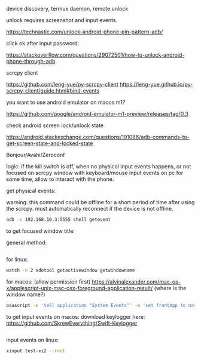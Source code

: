 device discovery, termux daemon, remote unlock

unlock requires screenshot and input events.

https://technastic.com/unlock-android-phone-pin-pattern-adb/

click ok after input password:

https://stackoverflow.com/questions/29072501/how-to-unlock-android-phone-through-adb

scrcpy client

https://github.com/leng-yue/py-scrcpy-client
https://leng-yue.github.io/py-scrcpy-client/guide.html#bind-events

you want to use android emulator on macos m1?

https://github.com/google/android-emulator-m1-preview/releases/tag/0.3

check android screen lock/unlock state

https://android.stackexchange.com/questions/191086/adb-commands-to-get-screen-state-and-locked-state

Bonjour/Avahi/Zeroconf

logic: if the kill switch is off, when no physical input events happens, or not focused on scrcpy window with keyboard/mouse input events on pc for some time, allow to interact with the phone.

get physical events:

warning: this command could be offline for a short period of time after using the scrcpy. must automatically reconnect if the device is not offline.

```bash
adb -s 192.168.10.3:5555 shell getevent
```

to get focused window title:

general method:
```python

```

for linux:
```bash
watch -n 2 xdotool getactivewindow getwindowname
```

for macos: (allow permission first)
https://alvinalexander.com/mac-os-x/applescript-unix-mac-osx-foreground-application-result/
(where is the window name?)
```bash
osascript -e 'tell application "System Events"' -e 'set frontApp to name of first application process whose frontmost is true' -e 'end tell'
```


to get input events on macos:
download keylogger here:
https://github.com/SkrewEverything/Swift-Keylogger
```bash

```

input events on linux:

```bash
xinput test-xi2 --root
```